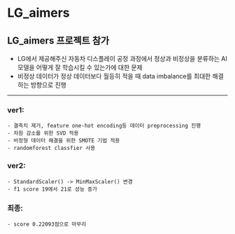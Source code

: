 # LG_aimers
## LG_aimers 프로젝트 참가
- LG에서 제공해주신 자동차 디스플레이 공정 과정에서 정상과 비정상을 분류하는 AI 모델을 어떻게 잘 학습시킬 수 있는가에 대한 문제
- 비정상 데이터가 정상 데이터보다 월등히 적을 때 data imbalance를 최대한 해결하는 방향으로 진행

---
### ver1: 
    - 결측치 제거, feature one-hot encoding등 데이터 preprocessing 진행
    - 차원 감소를 위한 SVD 적용
    - 비정형 데이터 해결을 위한 SMOTE 기법 적용
    - randomforest classfier 사용

### ver2:
    - StandardScaler() -> MinMaxScaler() 변경
    - f1 score 19에서 21로 성능 증가

### 최종:
    - score 0.22093점으로 마무리
